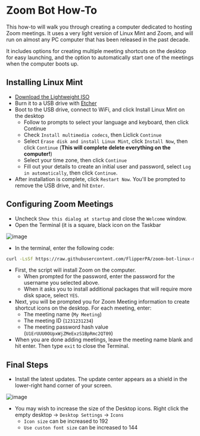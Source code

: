# Zoom Bot How-To

This how-to will walk you through creating a computer dedicated to hosting Zoom meetings. It uses a very light version of Linux Mint and Zoom, and will run on almost any PC computer that has been released in the past decade.

It includes options for creating multiple meeting shortcuts on the desktop for easy launching, and the option to automatically start one of the meetings when the computer boots up.

## Installing Linux Mint

* [Download the Lightweight ISO](https://linuxmint.com/edition.php?id=320)
* Burn it to a USB drive with [Etcher](https://etcher.balena.io/)
* Boot to the USB drive, connect to WiFi, and click Install Linux Mint on the desktop
    * Follow to prompts to select your language and keyboard, then click Continue
    * Check `Install multimedia codecs`, then Liclick `Continue`
    * Select `Erase disk and install Linux Mint`, click `Install Now`, then click `Continue` (**This will complete delete everything on the computer!**)
    * Select your time zone, then click `Continue`
    * Fill out your details to create an initial user and password, select `Log in automatically`, then click `Continue`.
 * After installation is complete, click `Restart Now`. You'll be prompted to remove the USB drive, and hit `Enter`.

## Configuring Zoom Meetings

* Uncheck `Show this dialog at startup` and close the `Welcome` window.
* Open the Terminal (it is a square, black icon on the Taskbar

![image](https://github.com/user-attachments/assets/ea14d6a5-096a-4e5b-9925-3ca79c9a7fd1)

* In the terminal, enter the following code:

```bash
curl -LsSf https://raw.githubusercontent.com/FlipperPA/zoom-bot-linux-mint/refs/heads/main/zoombot.sh -o /tmp/zoombot.sh && . /tmp/zoombot.sh
```

* First, the script will install Zoom on the computer.
    * When prompted for the password, enter the password for the username you selected above.
    * When it asks you to install additional packages that will require more disk space, select `YES`.
* Next, you will be prompted you for Zoom Meeting information to create shortcut icons on the desktop. For each meeting, enter:
    * The meeting name (`My Meeting`)
    * The meeting ID (`1231231234`)
    * The meeting password hash value (`U1ErUUU0OUpxWjZMeExzS1BpRmc2QT09`)
* When you are done adding meetings, leave the meeting name blank and hit enter. Then type `exit` to close the Terminal.

## Final Steps

* Install the latest updates. The update center appears as a shield in the lower-right hand corner of your screen.

![image](https://github.com/user-attachments/assets/c4efdfab-80cb-4ec3-896d-82a3c5ec286f)

* You may wish to increase the size of the Desktop icons. Right click the empty desktop -> `Desktop Settings` -> `Icons`
    * `Icon size` can be increased to 192
    * `Use custon font size` can be increased to 144
